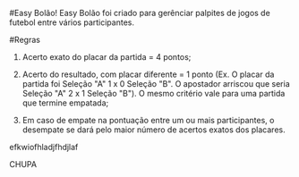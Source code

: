 ﻿#Easy Bolão!
Easy Bolão foi criado para gerênciar palpites de jogos de futebol entre vários participantes.

#Regras
1) Acerto exato do placar da partida = 4 pontos;

2) Acerto do resultado, com placar diferente = 1 ponto (Ex. O placar da partida foi Seleção "A" 1 x 0 Seleção "B". O apostador arriscou que seria Seleção "A" 2 x 1 Seleção "B"). O mesmo critério vale para uma partida que termine empatada;

4) Em caso de empate na pontuação entre um ou mais participantes, o desempate se dará pelo maior número de acertos exatos dos placares.

efkwiofhladjfhdjlaf


CHUPA

